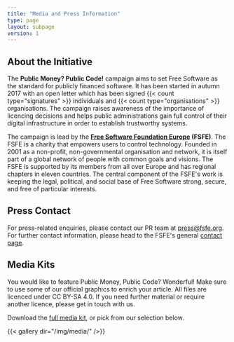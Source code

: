 ```yaml
---
title: "Media and Press Information"
type: page
layout: subpage
version: 1
---
```


## About the Initiative

The **Public Money? Public Code!** campaign aims to set Free Software as the standard for publicly financed software. It has been started in autumn 2017 with an open letter which has been signed {{< count type="signatures" >}} individuals and {{< count type="organisations" >}} organisations. The campaign raises awareness of the importance of licencing decisions and helps public administrations gain full control of their digital infrastructure in order to establish trustworthy systems.

The campaign is lead by the **[Free Software Foundation Europe](https://fsfe.org) (FSFE)**. The FSFE is a charity that empowers users to control technology. Founded in 2001 as a non-profit, non-governmental organisation and network, it is itself part of a global network of people with common goals and visions. The FSFE is supported by its members from all over Europe and has regional chapters in eleven countries. The central component of the FSFE's work is keeping the legal, political, and social base of Free Software strong, secure, and free of particular interests.

## Press Contact

For press-related enquiries, please contact our PR team at [press@fsfe.org](mailto:press@fsfe.org). For further contact information, please head to the FSFE's general [contact page](https://fsfe.org/about/contact).

## Media Kits

You would like to feature Public Money, Public Code? Wonderful! Make sure to use some of our official graphics to enrich your article. All files are licenced under CC BY-SA 4.0. If you need further material or require another licence, please get in touch with us.

Download the [full media kit](https://download.fsfe.org/campaigns/pmpc/pmpc_media_kit.zip), or pick from our selection below.

{{< gallery dir="/img/media/" />}}
